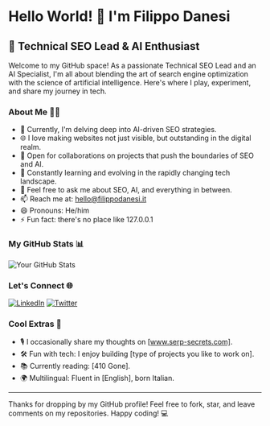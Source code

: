 # Hello World! 👋 I'm Filippo Danesi
## 🚀 Technical SEO Lead & AI Enthusiast

Welcome to my GitHub space! As a passionate Technical SEO Lead and an AI Specialist, I'm all about blending the art of search engine optimization with the science of artificial intelligence. Here's where I play, experiment, and share my journey in tech.

### About Me 🧑‍💻

- 🤖 Currently, I'm delving deep into AI-driven SEO strategies.
- 🌐 I love making websites not just visible, but outstanding in the digital realm.
- 🤝 Open for collaborations on projects that push the boundaries of SEO and AI.
- 🌱 Constantly learning and evolving in the rapidly changing tech landscape.
- 💬 Feel free to ask me about SEO, AI, and everything in between.
- 📫 Reach me at: hello@filippodanesi.it
- 😄 Pronouns: He/him
- ⚡ Fun fact: there's no place like 127.0.0.1

### My GitHub Stats 📊

![Your GitHub Stats](https://github-readme-stats.vercel.app/api?username=filippodanesi&show_icons=true)

### Let's Connect 🌐

[![LinkedIn](https://img.shields.io/badge/LinkedIn-filippodanesi-blue?style=flat-square&logo=linkedin)]([https://www.linkedin.com/in/filippodanesi/])
[![Twitter](https://img.shields.io/badge/Twitter-@filippodanesi-blue?style=flat-square&logo=twitter)]([https://twitter.com/filippodanesi])

### Cool Extras 🌟

- 🎙️ I occasionally share my thoughts on [www.serp-secrets.com].
- 🛠️ Fun with tech: I enjoy building [type of projects you like to work on].
- 📚 Currently reading: [410 Gone].
- 🌍 Multilingual: Fluent in [English], born Italian.

---

Thanks for dropping by my GitHub profile! Feel free to fork, star, and leave comments on my repositories. Happy coding! 💻
